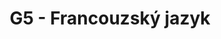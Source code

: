 ---
title: G5 - Francouzský jazyk
subject: Francouzský jazyk
layout: subject
summary: "Přehled všech témat pro francouzský jazyk v G5 popořadě:"
---